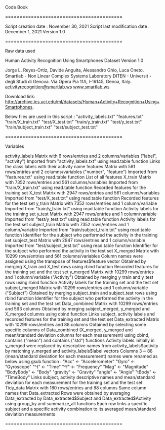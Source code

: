 Code Book

=========================================

Script creation date : November 30, 2021
Script last modification date : December 1, 2021
Version 1.0

=========================================

Raw data used

Human Activity Recognition Using Smartphones Dataset
Version 1.0

Jorge L. Reyes-Ortiz, Davide Anguita, Alessandro Ghio, Luca Oneto.
Smartlab - Non Linear Complex Systems Laboratory
DITEN - Universit・degli Studi di Genova.
Via Opera Pia 11A, I-16145, Genoa, Italy.
activityrecognition@smartlab.ws
www.smartlab.ws

Download link: http://archive.ics.uci.edu/ml/datasets/Human+Activity+Recognition+Using+Smartphones.

Below files are used in this script :
	"activity_labels.txt"
	"features.txt"
	"train/X_train.txt"
	"test/X_test.txt"
	"train/y_train.txt"
	"test/y_test.txt"
	"train/subject_train.txt"
	"test/subject_test.txt"

=========================================

Variables

activity_labels
	Matrix with 6 rows/entries and 2 columns/variables ("label", "activity") 
	Imported from "activity_labels.txt" using read.table function
	Links the class labels with their activity name
features
	Matrix with 561 rows/entries and 2 columns/variables ("number", "feature") 
	Imported from "features.txt" using read.table function
	List of all features
X_train
	Matrix with 7352 rows/entries and 561 columns/variables 
	Imported from "train/X_train.txt" using read.table function
	Recorded features for the training set
X_test
	Matrix with 2947 rows/entries and 561 columns/variables 
	Imported from "test/X_test.txt" using read.table function
	Recorded features for the test set
y_train
	Matrix with 7352 rows/entries and 1 column/variable 
	Imported from "train/y_train.txt" using read.table function
	Activity labels for the training set
y_test
	Matrix with 2947 rows/entries and 1 column/variable 
	Imported from "test/y_test.txt" using read.table function
	Activity labels for the test set
subject_train
	Matrix with 7352 rows/entries and 1 column/variable 
	Imported from "train/subject_train.txt" using read.table function
	Identifier for the subject who performed the activity in the training set
subject_test
	Matrix with 2947 rows/entries and 1 column/variable 
	Imported from "test/subject_test.txt" using read.table function
	Identifier for the subject who performed the activity in the test set
X_merged
	Matrix with 10299 rows/entries and 561 columns/variables 
	Column names were assigned using the transpose of features$feature vector
	Obtained by merging X_train and X_test rows using rbind function
	Recorded features for the training set and the test set
y_merged
	Matrix with 10299 rows/entries and 1 column/variable ("Activity") 
	Obtained by merging y_train and y_test rows using rbind function
	Activity labels for the training set and the test set
subject_merged
	Matrix with 10299 rows/entries and 1 column/variable ("Subject")
	Obtained by merging subject_train and subject_test rows using rbind function
	Identifier for the subject who performed the activity in the training set and the test set
Data_combined
	Matrix with 10299 rows/entries and 563 columns
	Obtained by merging subject_merged, y_merged and X_merged columns using cbind function
	Links subject, activity labels and recorded features for the training set and the test set
Data_extracted
	Matrix with 10299 rows/entries and 88 columns
	Obtained by selecting some specific columns of Data_combined (X_merged, y_merged and mean/standard deviation columns for each measurement) using cbind, contains 	("mean") and contains ("std") functions
	Activity labels initially in y_merged were replaced by descriptive names from activity_labels$activity by matching y_merged and activity_labels$label vectors
	Columns 3 ~ 88 (mean/standard deviation for each measurement) names were renamed as below using gsub function :
		"Acc" <- "Accelerometer"
		"Gyro" <- "Gyroscope"
		"^t" <- "Time"
		"^f" <- "Frequency"
		"Mag" <- "Magnitude"
		"BodyBody" <- "Body"
		"gravity" <- "Gravity"
		"angle" <- "Angle"
		"tBody" <- "TimeBody"
	Links subject, activity descriptive names and mean/standard deviation for each measurement for the training set and the test set
Tidy_data
	Matrix with 180 rows/entries and 88 columns
	Same column names that Data_extracted
	Rows were obtained by averaging Data_extracted by Data_extracted$Subject and Data_extracted$Activity using group_by and summarize_all functions
	Each row links a specific subject and a specific activity combination to its averaged mean/standard deviation measurements

=========================================
